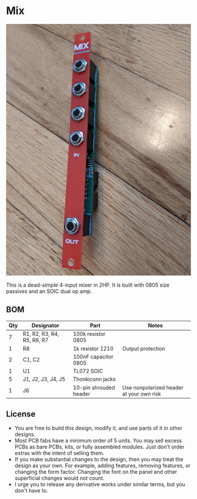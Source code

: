 # Mix

![](Mix.jpg)

This is a dead-simple 4-input mixer in 2HP. It is built with 0805 size passives and an SOIC dual op amp.

## BOM

| Qty | Designator | Part | Notes |
| --- | --- | ---- | ----- |
|   7 | R1, R2, R3, R4, R5, R6, R7 | 100k resistor 0805 |
|   1 | R8 | 1k resistor 1210 | Output protection
|   2 | C1, C2 | 100nF capacitor 0805 |
|   1 | U1 | TL072 SOIC |
|   5 | J1, J2, J3, J4, J5 | Thonkiconn jacks |
|   1 | J6 | 10-pin shrouded header | Use nonpolarized header at your own risk

## License

* You are free to build this design, modify it, and use parts of it in other designs.
* Most PCB fabs have a minimum order of 5 units. You may sell excess PCBs as bare PCBs, kits, or fully assembled modules. Just don't order extras with the intent of selling them.
* If you make substantial changes to the design, then you may treat the design as your own. For example, adding features, removing features, or changing the form factor. Changing the font on the panel and other superficial changes would not count.
* I urge you to release any derivative works under similar terms, but you don't have to.
